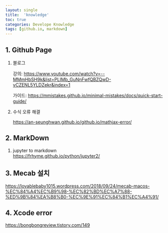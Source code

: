 ```yaml
---
layout: single
title:  'knowledge'
toc: true
categories: Develope Knowledge
tags: [github.io, markdown]
---
```


## 1. Github Page

1. 블로그<br>

   강의: https://www.youtube.com/watch?v=--MMmHbSH9k&list=PLIMb_GuNnFwfQBZQwD-vCZENL5YLDZekr&index=1

   가이드: https://mmistakes.github.io/minimal-mistakes/docs/quick-start-guide/

2. 수식 오류 해결<br>

   https://an-seunghwan.github.io/github.io/mathjax-error/

## 2. MarkDown

1. jupyter to markdown<br>https://frhyme.github.io/python/jupyter2/

## 3. Mecab 설치

https://lovablebaby1015.wordpress.com/2018/09/24/mecab-macos-%EC%84%A4%EC%B9%98-%EC%82%BD%EC%A7%88-%ED%9B%84%EA%B8%B0-%EC%9E%91%EC%84%B1%EC%A4%91/

## 4. Xcode error

https://bongbongreview.tistory.com/149